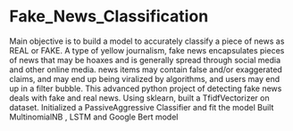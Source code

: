 # Fake_News_Classification
 Main objective is to  build a model to accurately classify a piece of news as REAL or FAKE.  A type of yellow journalism, fake news encapsulates pieces of news that may be hoaxes and is generally spread through social media and other online media.  news items may contain false and/or exaggerated claims, and may end up being viralized by algorithms, and users may end up in a filter bubble.  This advanced python project of detecting fake news deals with fake and real news.  Using sklearn, built a TfidfVectorizer on dataset. Initialized a PassiveAggressive Classifier and fit the model Built MultinomialNB , LSTM and Google Bert model
